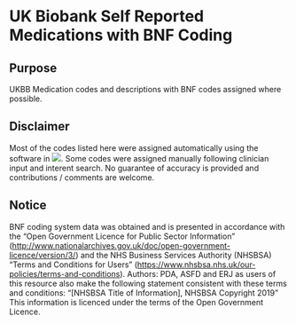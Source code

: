 # UK Biobank Self Reported Medications with BNF Coding
## Purpose
UKBB Medication codes and descriptions with BNF codes assigned where possible.  
## Disclaimer
Most of the codes listed here were assigned automatically using the software in ![](https://github.com/PhilAppleby/ukbb-srmed). Some codes were assigned manually following clinician input and interent search. No guarantee of accuracy is provided and contributions / comments are welcome. 


## Notice
BNF coding system data was obtained and is presented in accordance with the “Open Government Licence for Public Sector Information” (http://www.nationalarchives.gov.uk/doc/open-government-licence/version/3/) and the NHS Business Services Authority (NHSBSA) “Terms and Conditions for Users” (https://www.nhsbsa.nhs.uk/our-policies/terms-and-conditions).  Authors: PDA, ASFD and ERJ as users of this resource also make the following statement consistent with these terms and conditions:  “[NHSBSA Title of Information], NHSBSA Copyright 2019” This information is licenced under the terms of the Open Government Licence.
